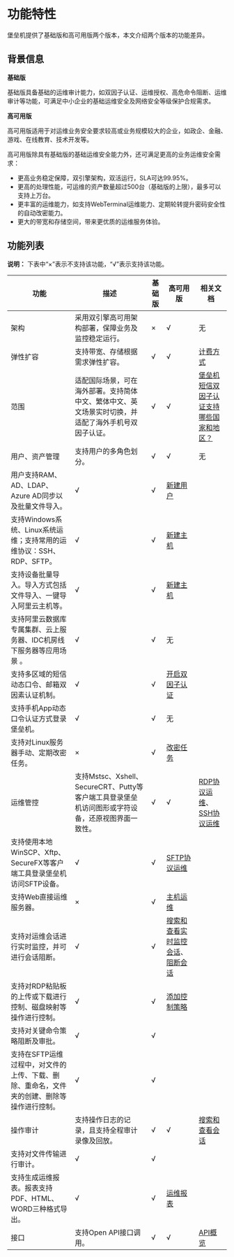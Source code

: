 # 功能特性

堡垒机提供了基础版和高可用版两个版本，本文介绍两个版本的功能差异。

## 背景信息

**基础版**

基础版具备基础的运维审计能力，如双因子认证、运维授权、高危命令阻断、运维审计等功能，可满足中小企业的基础运维安全及网络安全等级保护合规需求。

**高可用版**

高可用版适用于对运维业务安全要求较高或业务规模较大的企业，如政企、金融、游戏、在线教育、技术开发等。

高可用版除具有基础版的基础运维安全能力外，还可满足更高的业务运维安全需求：

-   更高业务稳定保障，双引擎架构，双活运行，SLA可达99.95%。
-   更高的处理性能，可运维的资产数量超过500台（基础版的上限），最多可以支持上万台。
-   更丰富的运维能力，如支持WebTerminal运维能力、定期轮转提升密码安全性的自动改密能力。
-   更大的带宽和存储空间，带来更优质的运维服务体验。

## 功能列表

**说明：** 下表中“×”表示不支持该功能，“√”表示支持该功能。

|功能|描述|基础版|高可用版|相关文档|
|--|--|---|----|----|
|架构|采用双引擎高可用架构部署，保障业务及监控稳定运行。|×|√|无|
|弹性扩容|支持带宽、存储根据需求弹性扩容。|√|√|[计费方式](/cn.zh-CN/产品计费/计费方式.md)|
|范围|适配国际场景，可在海外部署。支持简体中文、繁体中文、英文场景实时切换，并适配了海外手机号双因子认证。|√|√|[堡垒机短信双因子认证支持哪些国家和地区？](/cn.zh-CN/产品简介/售前常见问题.md)|
|用户、资产管理|支持用户的多角色划分。|√|√|无|
|用户支持RAM、AD、LDAP、Azure AD同步以及批量文件导入。|√|√|[新建用户](/cn.zh-CN/用户指南（V3.2版本）/管理员手册/用户管理/新建用户.md)|
|支持Windows系统、Linux系统运维；支持常用的运维协议：SSH、RDP、SFTP。|√|√|[新建主机](/cn.zh-CN/用户指南（V3.2版本）/管理员手册/主机管理/新建主机.md)|
|支持设备批量导入。导入方式包括文件导入、一键导入阿里云主机等。|√|√|[新建主机](/cn.zh-CN/用户指南（V3.2版本）/管理员手册/主机管理/新建主机.md)|
|支持阿里云数据库专属集群、云上服务器、IDC机房线下服务器等应用场景 。|√|√|无|
|支持多区域的短信动态口令、邮箱双因素认证机制。|√|√|[开启双因子认证](/cn.zh-CN/用户指南（V3.2版本）/管理员手册/系统设置/开启双因子认证.md)|
|支持手机App动态口令认证方式登录堡垒机。|√|√|无|
|支持对Linux服务器手动、定期改密任务。|×|√|[改密任务](/cn.zh-CN/用户指南（V3.2版本）/管理员手册/资产管理/改密任务.md)|
|运维管控|支持Mstsc、Xshell、SecureCRT、Putty等客户端工具登录堡垒机访问图形或字符设备，还原视图界面一致性。|√|√|[RDP协议运维](/cn.zh-CN/用户指南（V3.2版本）/运维使用手册/Windows系统运维/RDP协议运维.md)、[SSH协议运维](/cn.zh-CN/用户指南（V3.2版本）/运维使用手册/Windows系统运维/SSH协议运维.md)|
|支持使用本地WinSCP、Xftp、SecureFX等客户端工具登录堡垒机访问SFTP设备。|√|√|[SFTP协议运维](/cn.zh-CN/用户指南（V3.2版本）/运维使用手册/Windows系统运维/SFTP协议运维.md)|
|支持Web直接运维服务器。|×|√|[主机运维](/cn.zh-CN/用户指南（V3.2版本）/管理员手册/运维/主机运维.md)|
|支持对运维会话进行实时监控，并可进行会话阻断。|√|√|[搜索和查看实时监控会话](/cn.zh-CN/用户指南（V3.2版本）/管理员手册/实时监控/搜索和查看实时监控会话.md)、[阻断会话](/cn.zh-CN/用户指南（V3.2版本）/管理员手册/实时监控/阻断会话.md)|
|支持对RDP粘贴板的上传或下载进行控制、磁盘映射等操作进行控制。|√|√|[添加控制策略](/cn.zh-CN/用户指南（V3.2版本）/管理员手册/控制策略/添加控制策略.md)|
|支持对关键命令策略阻断及审批。|√|√|
|支持在SFTP运维过程中，对文件的上传、下载、删除、重命名，文件夹的创建、删除等操作进行控制。|√|√|
|操作审计|支持操作日志的记录，且支持全程审计录像及回放。|√|√|[搜索和查看会话](/cn.zh-CN/用户指南（V3.2版本）/管理员手册/会话审计/搜索和查看会话.md)|
|支持对文件传输进行审计。|√|√|
|支持生成运维报表。报表支持PDF、HTML、WORD三种格式导出。|√|√|[运维报表](/cn.zh-CN/用户指南（V3.2版本）/管理员手册/审计/运维报表.md)|
|接口|支持Open API接口调用。|√|√|[API概览](/cn.zh-CN/API参考/API概览.md)|

